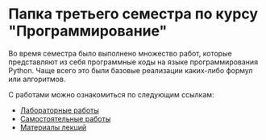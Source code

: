 # Папка третьего семестра по курсу "Программирование"

Во время семестра было выполнено множество работ, которые представляют из себя программные коды на языке программирования Python. Чаще всего это были базовые реализации каких-либо формул или алгоритмов.

С работами можно ознакомиться по следующим ссылкам:

- [Лабораторные работы](lr/)
- [Самостоятельные работы](sr/)
- [Материалы лекций](lk/)